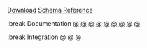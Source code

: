 
[Download](/download)
[Schema Reference](/schema)

:break
Documentation
[@](/docs/getting-started)
[@](/docs/the-build-file)
[@](/docs/creating-targets)
[@](/docs/cxx-compile-settings)
[@](/docs/build-configurations)
[@](/docs/describing-the-distribution)
[@](/docs/command-usage)
[@](/docs/the-settings-file)
[@](/docs/other-topics)

:break
Integration
[@](/integrations/integration-development)
[@](/integrations/visual-studio-code)
[@](/integrations/visual-studio)


<!-- Other -->
<!-- [](/contact) -->

<!-- Dev  -->
<!-- [](/sandbox) -->
